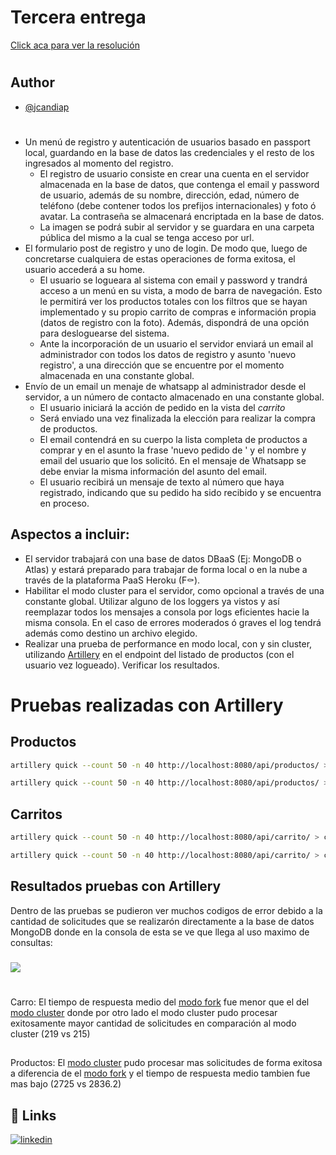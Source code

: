 # Tercera entrega
[Click aca para ver la resolución](#resolucion)
#
## Author
- [@jcandiap](https://github.com/jcandiap)
#
- Un menú de registro y autenticación de usuarios basado en passport local, guardando en la base de datos las credenciales y el resto de los ingresados al momento del registro.
    - El registro de usuario consiste en crear una cuenta en el servidor almacenada en la base de datos, que contenga el email y password de usuario, además de su nombre, dirección, edad, número de teléfono (debe contener todos los prefijos internacionales) y foto ó avatar. La contraseña se almacenará encriptada en la base de datos.
    - La imagen se podrá subir al servidor y se guardara en una carpeta pública del mismo a la cual se tenga acceso por url.
- El formulario post de registro y uno de login. De modo que, luego de concretarse cualquiera de estas operaciones de forma exitosa, el usuario accederá a su home.
    - El usuario se logueara al sistema con email y password y trandrá acceso a un menú en su vista, a modo de barra de navegación. Esto le permitirá ver los productos totales con los filtros que se hayan implementado y su propio carrito de compras e información propia (datos de registro con la foto). Además, dispondrá de una opción para desloguearse del sistema.
    - Ante la incorporación de un usuario el servidor enviará un email al administrador con todos los datos de registro y asunto 'nuevo registro', a una dirección que se encuentre por el momento almacenada en una constante global.
- Envío de un email un menaje de whatsapp al administrador desde el servidor, a un número de contacto almacenado en una constante global.
    - El usuario iniciará la acción de pedido en la vista del *carrito*
    - Será enviado una vez finalizada la elección para realizar la compra de productos.
    - El email contendrá en su cuerpo la lista completa de productos a comprar y en el asunto la frase 'nuevo pedido de ' y el nombre y email del usuario que los solicitó. En el mensaje de Whatsapp se debe enviar la misma información del asunto del email.
    - El usuario recibirá un mensaje de texto al número que haya registrado, indicando que su pedido ha sido recibido y se encuentra en proceso.
## Aspectos a incluir:
- El servidor trabajará con una base de datos DBaaS (Ej: MongoDB o Atlas) y estará preparado para trabajar de forma local o en la nube a través de la plataforma PaaS Heroku (F⚰).
- Habilitar el modo cluster para el servidor, como opcional a través de una constante global.
Utilizar alguno de los loggers ya vistos y así reemplazar todos los mensajes a consola por logs eficientes hacie la misma consola. En el caso de errores moderados ó graves el log tendrá además como destino un archivo elegido.
- Realizar una prueba de performance en modo local, con y sin cluster, utilizando [Artillery](https://www.npmjs.com/package/artillery) en el endpoint del listado de productos (con el usuario vez logueado). Verificar los resultados.
<a name="resolucion"></a>

# Pruebas realizadas con Artillery
## Productos
```bash
artillery quick --count 50 -n 40 http://localhost:8080/api/productos/ > products_cluster.txt
```
```bash
artillery quick --count 50 -n 40 http://localhost:8080/api/productos/ > products_fork.txt
```
## Carritos
```bash
artillery quick --count 50 -n 40 http://localhost:8080/api/carrito/ > car_cluster.txt
```
```bash
artillery quick --count 50 -n 40 http://localhost:8080/api/carrito/ > car_fork.txt
```
## Resultados pruebas con Artillery
Dentro de las pruebas se pudieron ver muchos codigos de error debido a la cantidad de solicitudes que se realizarón directamente a la base de datos MongoDB donde en la consola de esta se ve que llega al uso maximo de consultas:
###
![](https://i.imgur.com/5FJl9Oz.jpg)
#
Carro: El tiempo de respuesta medio del [modo fork](https://github.com/jcandiap/proyecto-final-coderhouse/blob/main/car_fork.txt) fue menor que el del [modo cluster](https://github.com/jcandiap/proyecto-final-coderhouse/blob/main/car_cluster.txt) donde por otro lado el modo cluster pudo procesar exitosamente mayor cantidad de solicitudes en comparación al modo cluster (219 vs 215)
##
Productos: El [modo cluster](https://github.com/jcandiap/proyecto-final-coderhouse/blob/main/products_cluster.txt) pudo procesar mas solicitudes de forma exitosa a diferencia de el [modo fork](https://github.com/jcandiap/proyecto-final-coderhouse/blob/main/products_fork.txt) y el tiempo de respuesta medio tambien fue mas bajo (2725 vs 2836.2)
## 🔗 Links
[![linkedin](https://img.shields.io/badge/linkedin-0A66C2?style=for-the-badge&logo=linkedin&logoColor=white)](https://www.linkedin.com/in/jcandiap/)